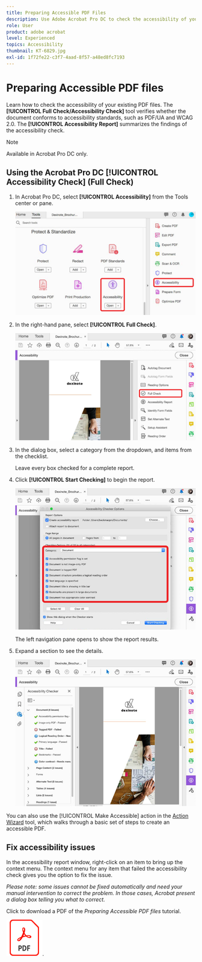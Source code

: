 ```yaml
---
title: Preparing Accessible PDF Files
description: Use Adobe Acrobat Pro DC to check the accessibility of your existing PDF files
role: User
product: adobe acrobat
level: Experienced
topics: Accessibility
thumbnail: KT-6829.jpg
exl-id: 1f72fe22-c3f7-4aad-8f57-a48ed8fc7193
---
```

# Preparing Accessible PDF files

Learn how to check the accessibility of your existing PDF files. The **[!UICONTROL Full Check/Accessibility Check]** tool verifies whether the document conforms to accessibility standards, such as PDF/UA and WCAG 2.0. The **[!UICONTROL Accessibility Report]** summarizes the findings of the accessibility check.

>[!NOTE]
>
>Available in Acrobat Pro DC only.

## Using the Acrobat Pro DC [!UICONTROL Accessibility Check] (Full Check)

1. In Acrobat Pro DC, select **[!UICONTROL Accessibility]** from the Tools center or pane.

    ![Accessibility Step 1](../assets/Accessibility_1.png)

1. In the right-hand pane, select **[!UICONTROL Full Check]**.

    ![Accessibility Step 2](../assets/Accessibility_2.png)

1. In the dialog box, select a category from the dropdown, and items from the checklist.

    Leave every box checked for a complete report. 

1. Click **[!UICONTROL Start Checking]** to begin the report.

    ![Accessibility Step 3](../assets/Accessibility_3.png)

    The left navigation pane opens to show the report results. 

1. Expand a section to see the details.

    ![Accessibility Step 4](../assets/Accessibility_4.png)

You can also use the [!UICONTROL Make Accessible] action in the [Action Wizard](https://experienceleague.adobe.com/docs/document-cloud-learn/acrobat-learning/advanced-tasks/action.html) tool, which walks through a basic set of steps to create an accessible PDF.

## Fix accessibility issues

In the accessibility report window, right-click on an item to bring up the context menu. The context menu for any item that failed the accessibility check gives you the option to fix the issue.

*Please note: some issues cannot be fixed automatically and need your manual intervention to correct the problem. In those cases, Acrobat present a dialog box telling you what to correct.*

Click to download a PDF of the *Preparing Accessible PDF files* tutorial.

[![Download Accessibility tutorial](../assets/acrobat_PDF_96.png)](../assets/AcrobatDCAccessible.pdf).
